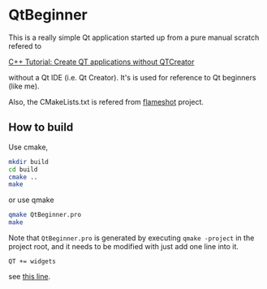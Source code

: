 QtBeginner
==========

This is a really simple Qt application started up from a pure manual scratch
refered to

[C++ Tutorial: Create QT applications without QTCreator][1]

without a Qt IDE (i.e. Qt Creator). It's is used for reference to Qt beginners
(like me).

Also, the CMakeLists.txt is refered from [flameshot][2] project.

How to build
------------

Use cmake,

```bash
mkdir build
cd build
cmake ..
make
```

or use qmake

```bash
qmake QtBeginner.pro
make
```

Note that `QtBeginner.pro` is generated by executing `qmake -project` in the
project root, and it needs to be modified with just add one line into it.

```
QT += widgets
```

see [this line](QtBeginner.pro#L8).


[1]:https://www.linux.org/threads/c-tutorial-create-qt-applications-without-qtcreator.18409/
[2]:https://github.com/flameshot-org/flameshot
